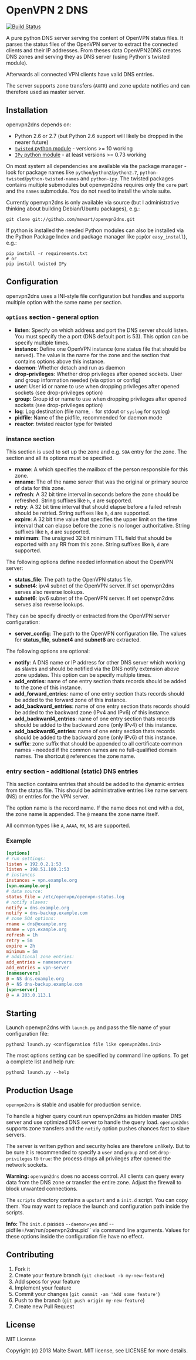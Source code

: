 OpenVPN 2 DNS
=============

[![Build Status](https://travis-ci.org/mswart/openvpn2dns.png?branch=master)](https://travis-ci.org/mswart/openvpn2dns)

A pure python DNS server serving the content of OpenVPN status files. It parses
the status files of the OpenVPN server to extract the connected clients and
their IP addresses. From theses data OpenVPN2DNS creates DNS zones and serving
they as DNS server (using Python's twisted module).

Afterwards all connected VPN clients have valid DNS entries.

The server supports zone transfers (``AXFR``) and zone update notifies and can therefore used as master server.


Installation
------------

openvpn2dns depends on:

- Python 2.6 or 2.7 (but Python 2.6 support will likely be dropped in the nearer future)
- [``twisted`` python module][twisted] - versions >= 10 working
- [``IPy`` python module][ipy] - at least versions >= 0.73 working

[twisted]: https://pypi.python.org/pypi/Twisted/ "Twisted Module in Python Package Index"
[ipy]: https://pypi.python.org/pypi/IPy/ "IPy Module in Python Package Index"

On most system all dependencies are available via the package manager - look for package names like ``python``/``python2``/``python2.7``, ``python-twisted``/``python-twisted-names`` and ``python-ipy``. The twisted packages contains multiple submodules but openvpn2dns requires only the ``core`` part and the ``names`` submodule. You do not need to install the whole suite.

Currently openvpn2dns is only available via source (but I administrative thinking about building Debian/Ubuntu packages), e.g.:

```
git clone git://github.com/mswart/openvpn2dns.git
```

If python is installed the needed Python modules can also be installed via the Python Package Index and package manager like ``pip``(or ``easy_install``), e.g.:

```
pip install -r requirements.txt
# or
pip install twisted IPy
```



Configuration
-------------

openvpn2dns uses a INI-style file configuration but handles and supports multiple option with the same name per section.


### ``options`` section - general option

- **listen**: Specify on which address and port the DNS server should listen. You must specify the a port (DNS default port is 53). This option can be specify multiple times.
- **instance**: Define one OpenVPN instance (one status file that should be served). The value is the name for the zone and the section that contains options above this instance.
- **daemon**: Whether detach and run as daemon
- **drop-privileges**: Whether drop privileges after opened sockets. User and group information needed (via option or config)
- **user**: User id or name to use when dropping privileges after opened sockets (see drop-privileges option)
- **group**: Group id or name to use when dropping privileges after opened sockets (see drop-privileges option)
- **log**: Log destination (file name, ``-`` for stdout or ``syslog`` for syslog)
- **pidfile**: Name of the pidfile, recommended for daemon mode
- **reactor**: twisted reactor type for twisted


### instance section

This section is used to set up the zone and e.g. ``SOA`` entry for the zone. The section and all its options must be specified.

- **rname**: A <domain-name> which specifies the mailbox of the person responsible for this zone.
- **mname**: The <domain-name> of the name server that was the original or primary source of data for this zone.
- **refresh**: A 32 bit time interval in seconds before the zone should be refreshed. String suffixes like ``h``, ``d`` are supported.
- **retry**: A 32 bit time interval that should elapse before a failed refresh should be retried. String suffixes like ``h``, ``d`` are supported.
- **expire**: A 32 bit time value that specifies the upper limit on the time interval that can elapse before the zone is no longer authoritative. String suffixes like ``h``, ``d`` are supported.
- **minimum**: The unsigned 32 bit minimum TTL field that should be exported with any RR from this zone. String suffixes like ``h``, ``d`` are supported.

The following options define needed information about the OpenVPN server:

- **status_file**: The path to the OpenVPN status file.
- **subnet4**: ipv4 subnet of the OpenVPN server. If set openvpn2dns serves also reverse lookups.
- **subnet6**: ipv6 subnet of the OpenVPN server. If set openvpn2dns serves also reverse lookups.

They can be specify directly or extracted from the OpenVPN server configuration:

- **server_config**: The path to the OpenVPN configuration file.
  The values for **status_file**, **subnet4** and **subnet6** are extracted.

The following options are optional:

- **notify**: A DNS name or IP address for other DNS server which working as slaves and should be notified via the DNS notify extension above zone updates. This option can be specify multiple times.
- **add_entries**: name of one entry section thats records should be added to the zone of this instance.
- **add_forward_entries**: name of one entry section thats records should be added to the forward zone of this instance.
- **add_backward_entries**: name of one entry section thats records should be added to the backward zone (IPv4 and IPv6) of this instance.
- **add_backward4_entries**: name of one entry section thats records should be added to the backward zone (only IPv4) of this instance.
- **add_backward6_entries**: name of one entry section thats records should be added to the backward zone (only IPv6) of this instance.
- **suffix**: zone suffix that should be appended to all certificate common names - needed if the common names are no full-qualified domain names. The shortcut ``@`` references the zone name.


### entry section - additional (static) DNS entries

This section contains entries that should be added to the dynamic entries from the status file. This should be administrative entries like name servers (NS) or entries for the VPN server.

The option name is the record name. If the name does not end with a dot, the zone name is appended. The ``@`` means the zone name itself.

All common types like ``A``, ``AAAA``, ``MX``, ``NS`` are supported.


### Example

```ini
[options]
# run settings:
listen = 192.0.2.1:53
listen = 198.51.100.1:53
# instances
instances = vpn.example.org
[vpn.example.org]
# data source:
status_file = /etc/openvpn/openvpn-status.log
# notify slaves:
notify = dns.example.org
notify = dns-backup.example.com
# zone SOA options:
rname = dns@example.org
mname = vpn.example.org
refresh = 1h
retry = 5m
expire = 2h
minimum = 5m
# additional zone entries:
add_entries = nameservers
add_entries = vpn-server
[nameservers]
@ = NS dns.example.org
@ = NS dns-backup.example.com
[vpn-server]
@ = A 203.0.113.1
```


Starting
--------

Launch openvpn2dns with ``launch.py`` and pass the file name of your configuration file:

```
python2 launch.py <configuration file like openvpn2dns.ini>
```

The most options setting can be specified by command line options. To get a complete list and help run:

```
python2 launch.py --help
```


Production Usage
----------------

``openvpn2dns`` is stable and usable for production service.

To handle a higher query count run openvpn2dns as hidden master DNS server and use optimized DNS server to handle the query load. ``openvpn2dns`` supports zone transfers and the ``notify`` option pushes chances fast to slave servers.

The server is written python and security holes are therefore unlikely. But to be sure it is recommended to specify a ``user`` and ``group`` and set ``drop-privileges`` to ``true``: the process drops all privileges after opened the network sockets.

**Warning:** ``openvpn2dns`` does no access control. All clients can query every data from the DNS zone or transfer the entire zone. Adjust the firewall to block unwanted connections.

The ``scripts`` directory contains a ``upstart`` and a ``init.d`` script. You can copy them. You may want to replace the launch and configuration path inside the scripts.

**Info:** The ``init.d`` passes ``--daemon=yes`` and --pidfile=/var/run/openvpn2dns.pid`` via command line arguments. Values for these options inside the configuration file have no effect.


Contributing
------------

1. Fork it
2. Create your feature branch (`git checkout -b my-new-feature`)
4. Add specs for your feature
5. Implement your feature
6. Commit your changes (`git commit -am 'Add some feature'`)
7. Push to the branch (`git push origin my-new-feature`)
8. Create new Pull Request


License
-------

MIT License

Copyright (c) 2013 Malte Swart. MIT license, see LICENSE for more details.
